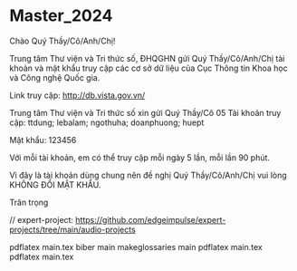 # Master_2024

Chào Quý Thầy/Cô/Anh/Chị!

Trung tâm Thư viện và Tri thức số, ĐHQGHN gửi Quý Thầy/Cô/Anh/Chị tài khoản và mật khẩu truy cập các cơ sở dữ liệu của Cục Thông tin Khoa học và Công nghệ Quốc gia.

Link truy cập: http://db.vista.gov.vn/

Trung tâm Thư viện và Tri thức số xin gửi Quý Thầy/Cô 05 Tài khoản truy cập: ttdung; lebalam; ngothuha; doanphuong; huept

Mật khẩu: 123456

Với mỗi tài khoản, em có thể truy cập mỗi ngày 5 lần, mỗi lần 90 phút.

Vì đây là tài khoản dùng chung nên đề nghị Quý Thầy/Cô/Anh/Chị vui lòng KHÔNG ĐỔI MẬT KHẨU.

Trân trọng

// expert-project: https://github.com/edgeimpulse/expert-projects/tree/main/audio-projects

pdflatex main.tex
biber main
makeglossaries main
pdflatex main.tex
pdflatex main.tex
